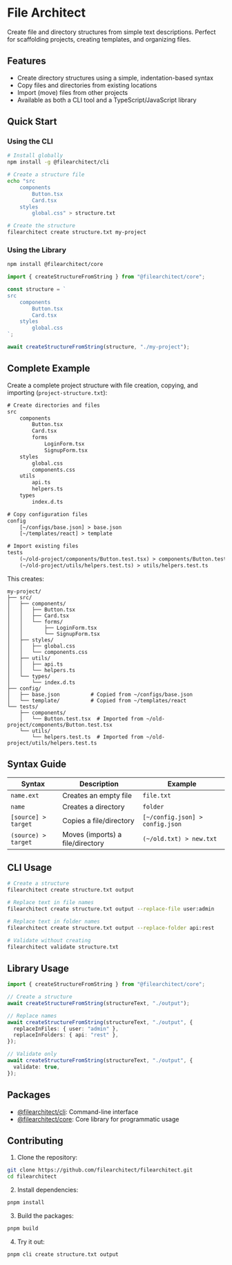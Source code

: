 # File Architect

Create file and directory structures from simple text descriptions. Perfect for scaffolding projects, creating templates, and organizing files.

## Features

- Create directory structures using a simple, indentation-based syntax
- Copy files and directories from existing locations
- Import (move) files from other projects
- Available as both a CLI tool and a TypeScript/JavaScript library

## Quick Start

### Using the CLI

```bash
# Install globally
npm install -g @filearchitect/cli

# Create a structure file
echo "src
	components
		Button.tsx
		Card.tsx
	styles
		global.css" > structure.txt

# Create the structure
filearchitect create structure.txt my-project
```

### Using the Library

```bash
npm install @filearchitect/core
```

```typescript
import { createStructureFromString } from "@filearchitect/core";

const structure = `
src
	components
		Button.tsx
		Card.tsx
	styles
		global.css
`;

await createStructureFromString(structure, "./my-project");
```

## Complete Example

Create a complete project structure with file creation, copying, and importing (`project-structure.txt`):

```txt
# Create directories and files
src
	components
		Button.tsx
		Card.tsx
		forms
			LoginForm.tsx
			SignupForm.tsx
	styles
		global.css
		components.css
	utils
		api.ts
		helpers.ts
	types
		index.d.ts

# Copy configuration files
config
	[~/configs/base.json] > base.json
	[~/templates/react] > template

# Import existing files
tests
	(~/old-project/components/Button.test.tsx) > components/Button.test.tsx
	(~/old-project/utils/helpers.test.ts) > utils/helpers.test.ts
```

This creates:

```
my-project/
├── src/
│   ├── components/
│   │   ├── Button.tsx
│   │   ├── Card.tsx
│   │   └── forms/
│   │       ├── LoginForm.tsx
│   │       └── SignupForm.tsx
│   ├── styles/
│   │   ├── global.css
│   │   └── components.css
│   ├── utils/
│   │   ├── api.ts
│   │   └── helpers.ts
│   └── types/
│       └── index.d.ts
├── config/
│   ├── base.json          # Copied from ~/configs/base.json
│   └── template/          # Copied from ~/templates/react
└── tests/
    ├── components/
    │   └── Button.test.tsx  # Imported from ~/old-project/components/Button.test.tsx
    └── utils/
        └── helpers.test.ts  # Imported from ~/old-project/utils/helpers.test.ts
```

## Syntax Guide

| Syntax              | Description                      | Example                         |
| ------------------- | -------------------------------- | ------------------------------- |
| `name.ext`          | Creates an empty file            | `file.txt`                      |
| `name`              | Creates a directory              | `folder`                        |
| `[source] > target` | Copies a file/directory          | `[~/config.json] > config.json` |
| `(source) > target` | Moves (imports) a file/directory | `(~/old.txt) > new.txt`         |

## CLI Usage

```bash
# Create a structure
filearchitect create structure.txt output

# Replace text in file names
filearchitect create structure.txt output --replace-file user:admin

# Replace text in folder names
filearchitect create structure.txt output --replace-folder api:rest

# Validate without creating
filearchitect validate structure.txt
```

## Library Usage

```typescript
import { createStructureFromString } from "@filearchitect/core";

// Create a structure
await createStructureFromString(structureText, "./output");

// Replace names
await createStructureFromString(structureText, "./output", {
  replaceInFiles: { user: "admin" },
  replaceInFolders: { api: "rest" },
});

// Validate only
await createStructureFromString(structureText, "./output", {
  validate: true,
});
```

## Packages

- [@filearchitect/cli](packages/cli/README.md): Command-line interface
- [@filearchitect/core](packages/core/README.md): Core library for programmatic usage

## Contributing

1. Clone the repository:

```bash
git clone https://github.com/filearchitect/filearchitect.git
cd filearchitect
```

2. Install dependencies:

```bash
pnpm install
```

3. Build the packages:

```bash
pnpm build
```

4. Try it out:

```bash
pnpm cli create structure.txt output
```
